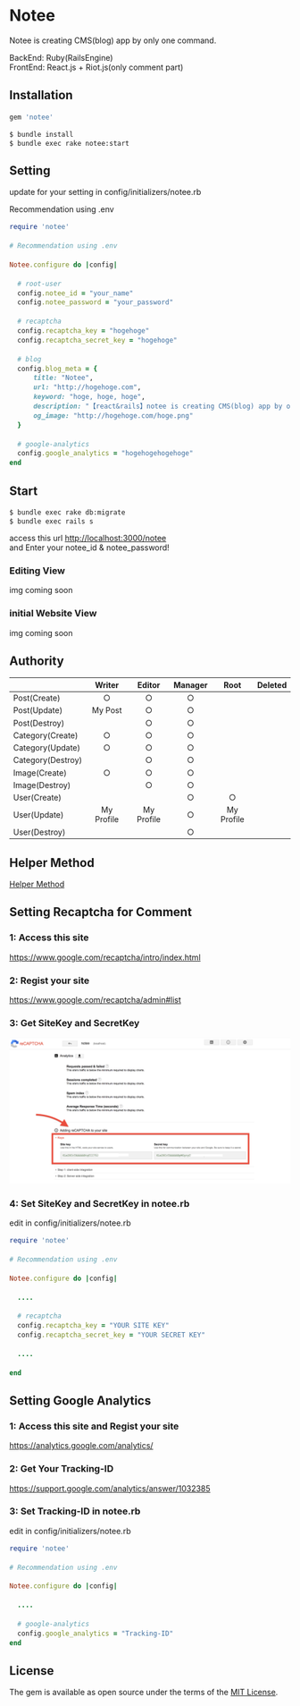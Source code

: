 # Notee

Notee is creating CMS(blog) app by only one command. 

BackEnd: Ruby(RailsEngine)  
FrontEnd: React.js + Riot.js(only comment part)

## Installation

```ruby
gem 'notee'
```
    $ bundle install
    $ bundle exec rake notee:start
    
## Setting

update for your setting in config/initializers/notee.rb

Recommendation using .env

```rb
require 'notee'

# Recommendation using .env

Notee.configure do |config|

  # root-user
  config.notee_id = "your_name"
  config.notee_password = "your_password"

  # recaptcha
  config.recaptcha_key = "hogehoge"
  config.recaptcha_secret_key = "hogehoge"

  # blog
  config.blog_meta = {
      title: "Notee",
      url: "http://hogehoge.com",
      keyword: "hoge, hoge, hoge",
      description: "【react&rails】notee is creating CMS(blog) app by only one command.",
      og_image: "http://hogehoge.com/hoge.png"
  }

  # google-analytics
  config.google_analytics = "hogehogehogehoge"
end

```

## Start

    $ bundle exec rake db:migrate
    $ bundle exec rails s
    
access this url [http://localhost:3000/notee](http://localhost:3000/notee/)  
and Enter your notee_id & notee_password!

### Editing View

img coming soon

### initial Website View

img coming soon

## Authority

|            |Writer      |Editor      |Manager     |Root        |Deleted     | 
|:-----------|:----------:|:----------:|:----------:|:----------:|:----------:|
| Post(Create)       |           ○ |            ○ |           ○ |             ||
| Post(Update)       |     My Post |            ○ |           ○ |             ||
| Post(Destroy)      |             |            ○ |           ○ |             ||
| Category(Create)    |           ○ |            ○ |           ○ |             ||
| Category(Update)    |           ○ |            ○ |           ○ |             ||
| Category(Destroy)   |            |            ○ |           ○ |             ||
| Image(Create)       |           ○ |            ○ |           ○ |             ||
| Image(Destroy)     |             |            ○ |           ○ |             ||
| User(Create)       |             |              |           ○ |           ○ ||
| User(Update)       |  My Profile |   My Profile |           ○ |  My Profile ||
| User(Destroy)      |             |              |           ○ |             ||


## Helper Method
[Helper Method](https://github.com/funaota/notee/wiki/Helper-Method)

## Setting Recaptcha for Comment

### 1: Access this site

https://www.google.com/recaptcha/intro/index.html

### 2: Regist your site

https://www.google.com/recaptcha/admin#list

### 3: Get SiteKey and SecretKey

![recaptcha](https://github.com/funaota/public_images/blob/master/notee/recaptcha.png)

### 4: Set SiteKey and SecretKey in notee.rb

edit in config/initializers/notee.rb

```rb
require 'notee'

# Recommendation using .env

Notee.configure do |config|

  ....

  # recaptcha
  config.recaptcha_key = "YOUR SITE KEY"
  config.recaptcha_secret_key = "YOUR SECRET KEY"
  
  ....
  
end

```

## Setting Google Analytics

### 1: Access this site and Regist your site

https://analytics.google.com/analytics/

### 2: Get Your Tracking-ID

https://support.google.com/analytics/answer/1032385

### 3: Set Tracking-ID in notee.rb

edit in config/initializers/notee.rb

```rb
require 'notee'

# Recommendation using .env

Notee.configure do |config|

  ....

  # google-analytics
  config.google_analytics = "Tracking-ID"
end

```

## License

The gem is available as open source under the terms of the [MIT License](http://opensource.org/licenses/MIT).
